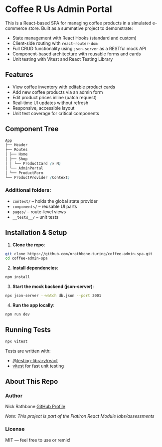 # Coffee R Us Admin Portal

This is a React-based SPA for managing coffee products in a simulated e-commerce store. Built as a summative project to demonstrate:

- State management with React Hooks (standard and custom)
- Client-side routing with `react-router-dom`
- Full CRUD functionality using `json-server` as a RESTful mock API
- Component-based architecture with reusable forms and cards
- Unit testing with Vitest and React Testing Library

## Features

- View coffee inventory with editable product cards
- Add new coffee products via an admin form
- Edit product prices inline (patch request)
- Real-time UI updates without refresh
- Responsive, accessible layout
- Unit test coverage for critical components

## Component Tree

```css
App
├── Header
├── Routes
│ ├── Home
│ ├── Shop
│ │ └── ProductCard (× N)
│ └── AdminPortal
│ └── ProductForm
└── ProductProvider (Context)
```

### Additional folders:
- `context/` – holds the global state provider
- `components/` – reusable UI parts
- `pages/` – route-level views
- `__tests__/` – unit tests

## Installation & Setup

1. **Clone the repo**:
```bash
git clone https://github.com/nrathbone-turing/coffee-admin-spa.git
cd coffee-admin-spa
```

2. **Install dependencies**:
```bash
npm install
```

3. **Start the mock backend (json-server)**:
```bash
npx json-server --watch db.json --port 3001
```

4. **Run the app locally**:
```bash
npm run dev
```

## Running Tests

```bash
npx vitest
```

Tests are written with:

- [@testing-library/react](https://testing-library.com/docs/react-testing-library/intro/)
- [vitest](https://vitest.dev/) for fast unit testing

## About This Repo

### Author
Nick Rathbone
[GitHub Profile](https://github.com/nrathbone-turing)

*Note: This project is part of the Flatiron React Module labs/assessments*

### License
MIT — feel free to use or remix!